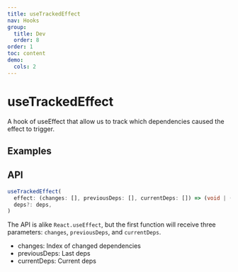 ```yaml
---
title: useTrackedEffect
nav: Hooks
group:
  title: Dev
  order: 8
order: 1
toc: content
demo:
  cols: 2
---
```


# useTrackedEffect

A hook of useEffect that allow us to track which dependencies caused the effect to trigger.

## Examples

<code src="./demo/demo1.tsx"></code>

## API

```typescript
useTrackedEffect(
  effect: (changes: [], previousDeps: [], currentDeps: []) => (void | (() => void | undefined)),
  deps?: deps,
)
```

The API is alike `React.useEffect`, but the first function will receive three parameters: `changes`, `previousDeps`, and `currentDeps`.

- changes: Index of changed dependencies
- previousDeps: Last deps
- currentDeps: Current deps
